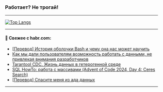 ### Работает? Не трогай!

---
<!--
#### 🛠️ Technical stack:

![Java](https://img.shields.io/badge/Java-informational?logo=Oracle&style=flat&logoColor=white&color=FF4500)
![Kotlin](https://img.shields.io/badge/Kotlin-informational?logo=Kotlin&style=flat&logoColor=white&color=774D97)
![TS](https://img.shields.io/badge/TypeScript-informational?logo=typeScript&style=flat&logoColor=black&color=017acc)
![Python](https://img.shields.io/badge/Python-informational?logo=Python&style=flat&logoColor=black&color=ffdd54) <br>
![Spring](https://img.shields.io/badge/Spring-informational?logo=Spring&style=flat&logoColor=white&color=6DB33F) 
![SpringBoot](https://img.shields.io/badge/SpringBoot-informational?logo=SpringBoot&style=flat&logoColor=white&color=6DB33F)
![Nest](https://img.shields.io/badge/NestJS-informational?logo=NestJS&style=flat&logoColor=white&color=E0234E) 
![NodeJS](https://img.shields.io/badge/NodeJS-informational?logo=node.js&style=flat&logoColor=white&color=70A760)<br>
![PostgreSQL](https://img.shields.io/badge/PostgreSQL-informational?logo=PostgreSQL&style=flat&logoColor=white&color=DAA520)
![MongoDB](https://img.shields.io/badge/MongoDB-informational?logo=MongoDB&style=flat&logoColor=white&color=870000)
![Apache](https://img.shields.io/badge/Apache-informational?logo=apache&style=flat&logoColor=white&color=f74e28)

___ 
-->

<!--- #### 🛠️ : --->

[![Top Langs](https://github-readme-stats-82jvfl3w3-advtsettinggmailcoms-projects.vercel.app/api/top-langs/?username=zloylis&langs_count=10&hide_title=true&title_color=e6edf3&size_weight=0.5&count_weight=0.5&layout=compact&hide_progress=true&hide_border=true&theme=dracula)](https://github.com/zloylis)

<!---


####  :octocat:&nbsp;&nbsp; Статистика:

![GitHub stats](https://github-readme-stats-u2qms2cxw-advtsettinggmailcoms-projects.vercel.app/api?username=zloylis&show_icons=true&hide_border=true&theme=dracula&title_color=e6edf3&include_all_commits=true&count_private=true&hide_rank=false&hide_title=true&rank_icon=github)
-->
---

#### 💬 Свежее с habr.com:

<!-- BLOG-POST-LIST:START -->
- [[Перевод] История оболочки Bash и чему она нас может научить](https://habr.com/ru/companies/avito/articles/868754/?utm_source=habrahabr&utm_medium=rss&utm_campaign=868754)
- [Как мы дали пользователям возможность работать с данными, не привлекая внимания разработчиков](https://habr.com/ru/companies/ru_mts/articles/860232/?utm_source=habrahabr&utm_medium=rss&utm_campaign=860232)
- [Tarantool CDC. Жизнь данных в гетерогенной среде](https://habr.com/ru/companies/vk/articles/868406/?utm_source=habrahabr&utm_medium=rss&utm_campaign=868406)
- [SQL HowTo: работа с массивами &lpar;Advent of Code 2024, Day 4: Ceres Search&rpar;](https://habr.com/ru/companies/tensor/articles/869026/?utm_source=habrahabr&utm_medium=rss&utm_campaign=869026)
- [[Перевод] Спасите меня из ада данных](https://habr.com/ru/companies/ruvds/articles/868984/?utm_source=habrahabr&utm_medium=rss&utm_campaign=868984)
<!-- BLOG-POST-LIST:END -->

---
